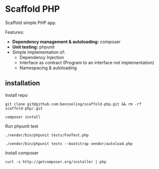 # Scaffold PHP

Scaffold simple PHP app.

Features:
- **Dependency management & autoloading:** composer  
- **Unit testing:** phpunit
- Simple implementation of:
  - Dependency Injection
  - Interface as contract (Program to an interface not implementation)
  - Namespacing & autoloading


## installation

Install repo

    git clone git@github.com:bencooling/scaffold-php.git && rm -rf scaffold-php/.git

    composer install

Run phpunit test

    ./vendor/bin/phpunit tests/FooTest.php

    ./vendor/bin/phpunit tests --bootstrap vendor/autoload.php


Install composer

    curl -s http://getcomposer.org/installer | php
